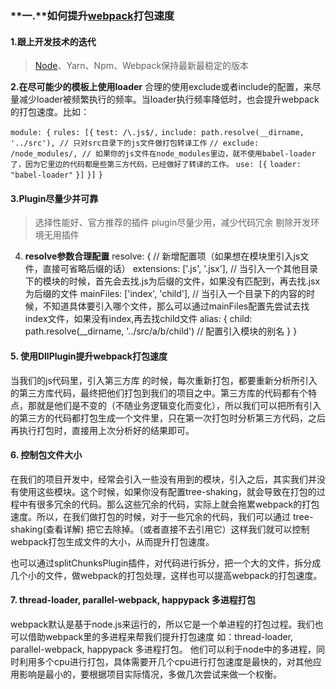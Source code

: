 ### **一.**如何提升[webpack](https://so.csdn.net/so/search?q=webpack&spm=1001.2101.3001.7020)打包速度

#### 1.跟上开发技术的迭代

> [Node](https://so.csdn.net/so/search?q=Node&spm=1001.2101.3001.7020)、Yarn、Npm、Webpack保持最新最稳定的版本
>
> 

**2.在尽可能少的模板上使用loader**
合理的使用exclude或者include的配置，来尽量减少loader被频繁执行的频率。当loader执行频率降低时，也会提升webpack的打包速度。比如：

`module: {`
    `rules: [{` 
      `test: /\.js$/,`
      `include: path.resolve(__dirname, '../src'), // 只对src目录下的js文件做打包转译工作`
      `// exclude: /node_modules/, // 如果你的js文件在node_modules里边，就不使用babel-loader了，因为它里边的代码都是些第三方代码，已经做好了转译的工作。`
      `use: [{`
        `loader: "babel-loader"`
      `}]`
    `}]`
`}`





#### 3.Plugin尽量少并可靠

> 选择性能好、官方推荐的插件
> plugin尽量少用，减少代码冗余
> 剔除开发环境无用插件



4. **resolve参数合理配置**
resolve: { // 新增配置项（如果想在模块里引入js文件，直接可省略后缀的话）
    extensions: ['.js', '.jsx'], // 当引入一个其他目录下的模块的时候，首先会去找.js为后缀的文件，如果没有匹配到，再去找.jsx为后缀的文件
    mainFiles: ['index', 'child'], // 当引入一个目录下的内容的时候，不知道具体要引入哪个文件，那么可以通过mainFiles配置先尝试去找index文件，如果没有index,再去找child文件 
    alias: {
      child: path.resolve(__dirname, '../src/a/b/child') // 配置引入模块的别名
    }
}

#### 5. 使用DllPlugin提升webpack打包速度

当我们的js代码里，引入第三方库 的时候，每次重新打包，都要重新分析所引入的第三方库代码，最终把他们打包到我们的项目之中。第三方库的代码都有个特点，那就是他们是不变的（不随业务逻辑变化而变化），所以我们可以把所有引入的第三方的代码都打包生成一个文件里，只在第一次打包时分析第三方代码，之后再执行打包时，直接用上次分析好的结果即可。



#### 6. 控制包文件大小

在我们的项目开发中，经常会引入一些没有用到的模块，引入之后，其实我们并没有使用这些模块。这个时候，如果你没有配置tree-shaking，就会导致在打包的过程中有很多冗余的代码。那么这些冗余的代码，实际上就会拖累webpack的打包速度。所以，在我们做打包的时候，对于一些冗余的代码，我们可以通过 tree-shaking(查看详解) 把它去除掉。（或者直接不去引用它）这样我们就可以控制webpack打包生成文件的大小，从而提升打包速度。

也可以通过splitChunksPlugin插件，对代码进行拆分，把一个大的文件，拆分成几个小的文件，做webpack的打包处理，这样也可以提高webpack的打包速度。





#### **7. thread-loader, parallel-webpack, happypack 多进程打包**

webpack默认是基于node.js来运行的，所以它是一个单进程的打包过程。我们也可以借助webpack里的多进程来帮我们提升打包速度
如：thread-loader, parallel-webpack, happypack 多进程打包。
他们可以利于node中的多进程，同时利用多个cpu进行打包，具体需要开几个cpu进行打包速度是最快的，对其他应用影响是最小的，要根据项目实际情况，多做几次尝试来做一个权衡。

